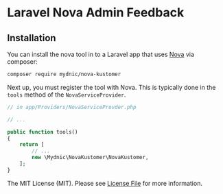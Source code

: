 # Laravel Nova Admin Feedback


## Installation

You can install the nova tool in to a Laravel app that uses [Nova](https://nova.laravel.com) via composer:

```bash
composer require mydnic/nova-kustomer
```

Next up, you must register the tool with Nova. This is typically done in the `tools` method of the `NovaServiceProvider`.

```php
// in app/Providers/NovaServiceProvder.php

// ...

public function tools()
{
    return [
        // ...
        new \Mydnic\NovaKustomer\NovaKustomer,
    ];
}
```

The MIT License (MIT). Please see [License File](LICENSE) for more information.
